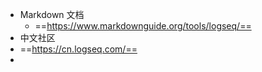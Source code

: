 - Markdown 文档
	- ==https://www.markdownguide.org/tools/logseq/==
- 中文社区
- ==https://cn.logseq.com/==
-
